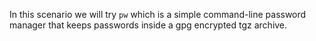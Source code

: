 In this scenario we will try `pw` which is a simple command-line
password manager that keeps passwords inside a gpg encrypted tgz
archive.
